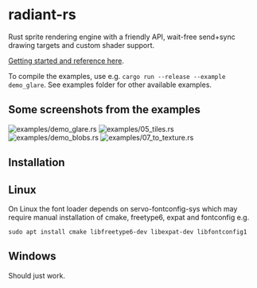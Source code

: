 # radiant-rs
Rust sprite rendering engine with a friendly API, wait-free send+sync drawing targets and custom shader support.

[Getting started and reference here](https://docs.rs/radiant-rs/).

To compile the examples, use e.g. `cargo run --release --example demo_glare`. See examples folder for other available examples.

## Some screenshots from the examples

![examples/demo_glare.rs](https://sinesc.github.io/images/radiant/glare.png "examples/demo_glare.rs")
![examples/05_tiles.rs](https://sinesc.github.io/images/radiant/tiles2.png "examples/05_tiles.rs")
![examples/demo_blobs.rs](https://sinesc.github.io/images/radiant/bloom.png "examples/demo_blobs.rs")
![examples/07_to_texture.rs](https://sinesc.github.io/images/radiant/to_texture.png "examples/07_to_texture.rs")

## Installation

## Linux

On Linux the font loader depends on servo-fontconfig-sys which may require manual installation of cmake, freetype6, expat and fontconfig e.g.

`sudo apt install cmake libfreetype6-dev libexpat-dev libfontconfig1`

## Windows

Should just work.